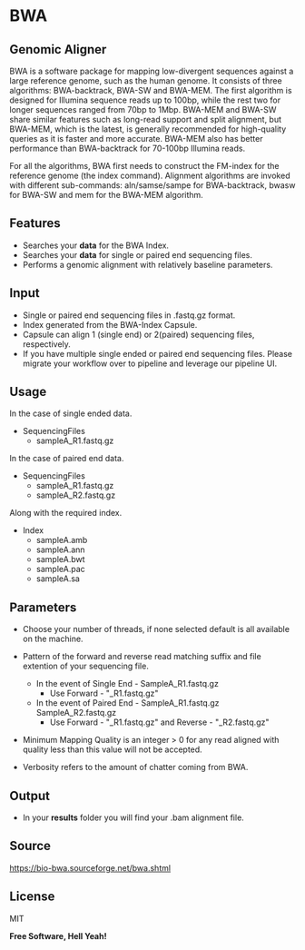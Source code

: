 # BWA 

## Genomic Aligner

BWA is a software package for mapping low-divergent sequences against a large reference genome, such as the human genome. It consists of three algorithms: BWA-backtrack, BWA-SW and BWA-MEM. The first algorithm is designed for Illumina sequence reads up to 100bp, while the rest two for longer sequences ranged from 70bp to 1Mbp. BWA-MEM and BWA-SW share similar features such as long-read support and split alignment, but BWA-MEM, which is the latest, is generally recommended for high-quality queries as it is faster and more accurate. BWA-MEM also has better performance than BWA-backtrack for 70-100bp Illumina reads.

For all the algorithms, BWA first needs to construct the FM-index for the reference genome (the index command). Alignment algorithms are invoked with different sub-commands: aln/samse/sampe for BWA-backtrack, bwasw for BWA-SW and mem for the BWA-MEM algorithm.


## Features

- Searches your **data** for the BWA Index.
- Searches your **data** for single or paired end sequencing files.
- Performs a genomic alignment with relatively baseline parameters.

## Input

- Single or paired end sequencing files in .fastq.gz format.
- Index generated from the BWA-Index Capsule.
- Capsule can align 1 (single end) or 2(paired) sequencing files, respectively. 
- If you have multiple single ended or paired end sequencing files. Please migrate your workflow over to pipeline and leverage our pipeline UI.
 
## Usage

In the case of single ended data. 

- SequencingFiles
   - sampleA_R1.fastq.gz

In the case of paired end data. 

- SequencingFiles
   - sampleA_R1.fastq.gz
   - sampleA_R2.fastq.gz

Along with the required index.

- Index
   - sampleA.amb
   - sampleA.ann
   - sampleA.bwt
   - sampleA.pac
   - sampleA.sa

## Parameters 

- Choose your number of threads, if none selected default is all available on the machine. 
- Pattern of the forward and reverse read matching suffix and file extention of your sequencing file. 
   - In the event of Single End - SampleA_R1.fastq.gz
      - Use Forward - "_R1.fastq.gz"
   - In the event of Paired End - SampleA_R1.fastq.gz SampleA_R2.fastq.gz
      - Use Forward - "_R1.fastq.gz" and Reverse - "_R2.fastq.gz"

- Minimum Mapping Quality is an integer > 0 for any read aligned with quality less than this value will not be accepted.
- Verbosity refers to the amount of chatter coming from BWA. 

## Output

- In your **results** folder you will find your .bam alignment file.

## Source

https://bio-bwa.sourceforge.net/bwa.shtml

## License

MIT

**Free Software, Hell Yeah!**

[//]: # (These are reference links used in the body of this note and get stripped out when the markdown processor does its job. There is no need to format nicely because it shouldn't be seen. Thanks SO - http://stackoverflow.com/questions/4823468/store-comments-in-markdown-syntax)

   [dill]: <https://github.com/joemccann/dillinger>
   [git-repo-url]: <https://github.com/joemccann/dillinger.git>
   [john gruber]: <http://daringfireball.net>
   [df1]: <http://daringfireball.net/projects/markdown/>
   [markdown-it]: <https://github.com/markdown-it/markdown-it>
   [Ace Editor]: <http://ace.ajax.org>
   [node.js]: <http://nodejs.org>
   [Twitter Bootstrap]: <http://twitter.github.com/bootstrap/>
   [jQuery]: <http://jquery.com>
   [@tjholowaychuk]: <http://twitter.com/tjholowaychuk>
   [express]: <http://expressjs.com>
   [AngularJS]: <http://angularjs.org>
   [Gulp]: <http://gulpjs.com>

   [PlDb]: <https://github.com/joemccann/dillinger/tree/master/plugins/dropbox/README.md>
   [PlGh]: <https://github.com/joemccann/dillinger/tree/master/plugins/github/README.md>
   [PlGd]: <https://github.com/joemccann/dillinger/tree/master/plugins/googledrive/README.md>
   [PlOd]: <https://github.com/joemccann/dillinger/tree/master/plugins/onedrive/README.md>
   [PlMe]: <https://github.com/joemccann/dillinger/tree/master/plugins/medium/README.md>
   [PlGa]: <https://github.com/RahulHP/dillinger/blob/master/plugins/googleanalytics/README.md>
